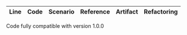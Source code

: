 | Line | Code | Scenario | Reference | Artifact | Refactoring |
| :--: | :--- | :------- | :-------: | :------- | :---------- |
 
Code fully compatible with version 1.0.0